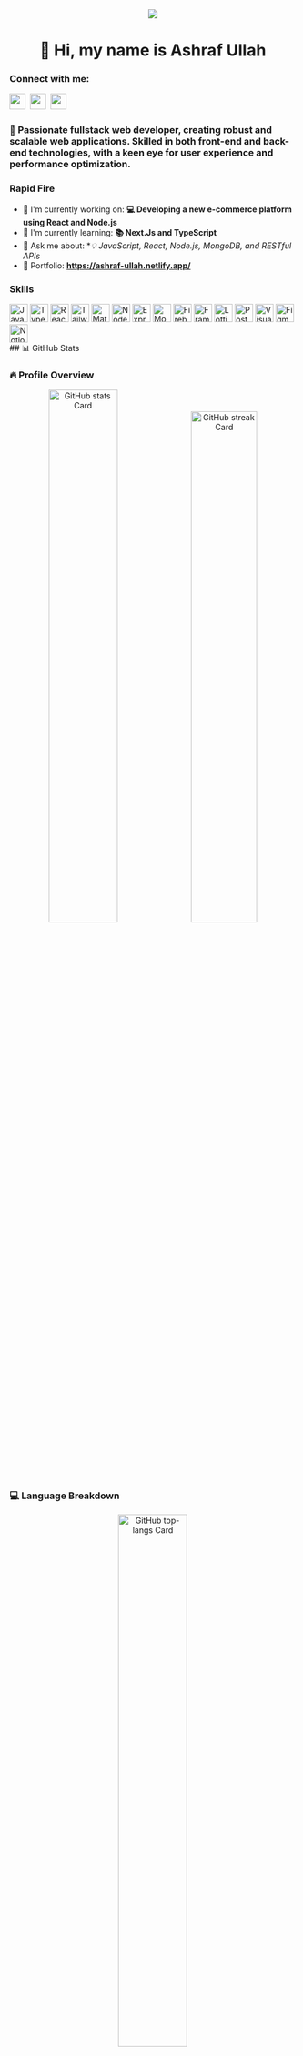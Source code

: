 <div align="center">
   <img src="https://miro.medium.com/v2/resize:fit:1358/0*FGD6BUzzZs1VJLuY.gif">
</div>
<div id="toc">
  <ul align="center" style="list-style: none">
    <summary>
      <h1>
        👋 Hi, my name is Ashraf Ullah
      </h1>
    </summary>
  </ul>
</div>

**<h3 align="left">Connect with me:</h3>** 
<p align="left">
  <a href="https://github.com/AaSsHhRrAaFf" target="_blank"><img src="https://img.shields.io/badge/GitHub-100000?style=for-the-badge&logo=github&logoColor=white" height="28" style="margin-right: 4px"></a> 
  <a href="https://www.linkedin.com/in/ashraf-ullah-2b731524b/" target="_blank"><img src="https://img.shields.io/badge/LinkedIn-0077B5?style=for-the-badge&logo=linkedin&logoColor=white" height="28" style="margin-right: 4px"></a> 
  <a href="https://x.com/ashraf_ullah_01" target="_blank"><img src="https://img.shields.io/badge/Twitter-000000?style=for-the-badge&logo=X&logoColor=white" height="28" style="margin-right: 4px"></a>
</p>

 **<h3 align="left">🚀 Passionate fullstack web developer, creating robust and scalable web applications. Skilled in both front-end and back-end technologies, with a keen eye for user experience and performance optimization.</h3>**

**<h3 align="left">Rapid Fire</h3>**

- 💼 I'm currently working on: **💻 Developing a new e-commerce platform using React and Node.js**
- 🌱 I'm currently learning: **📚 Next.Js and TypeScript**
- 💬 Ask me about: **💡 JavaScript, React, Node.js, MongoDB, and RESTful APIs*
- 📂 Portfolio: **<a href="https://ashraf-ullah.netlify.app/" target="_blank">https://ashraf-ullah.netlify.app/</a>**

 **<h3 align="left">Skills</h3>**

<div style="display: flex; flex-wrap: wrap; gap: 4px; justify-content: left;">
  <!-- Programming Languages -->
  <img src="https://img.shields.io/badge/JavaScript-F7DF1C?logo=javascript&logoColor=white" height="32" alt="JavaScript">
  <img src="https://img.shields.io/badge/TypeScript-3178C6?logo=typescript&logoColor=white" height="32" alt="TypeScript">

  <!-- Frontend Technologies -->
  <img src="https://img.shields.io/badge/React-20232A?logo=react&logoColor=61DAFB" height="32" alt="React">
  <img src="https://img.shields.io/badge/Tailwind_CSS-38B2AC?logo=tailwind-css&logoColor=white" height="32" alt="Tailwind CSS">
  <img src="https://img.shields.io/badge/Material_UI-007FFF?logo=material-ui&logoColor=white" height="32" alt="Material-UI">

  <!-- Backend Technologies -->
  <img src="https://img.shields.io/badge/Node.js-8CC84B?logo=node.js&logoColor=white" height="32" alt="Node.js">
  <img src="https://img.shields.io/badge/Express-000000?logo=express&logoColor=white" height="32" alt="Express">

  <!-- Databases -->
  <img src="https://img.shields.io/badge/MongoDB-4EA94B?logo=mongodb&logoColor=white" height="32" alt="MongoDB">
  <img src="https://img.shields.io/badge/Firebase-FFCA28?logo=firebase&logoColor=white" height="32" alt="Firebase">

  <!-- Animation & Motion Libraries -->
  <img src="https://img.shields.io/badge/Framer_Motion-0085FF?logo=framer&logoColor=white" height="32" alt="Framer Motion">
  <img src="https://img.shields.io/badge/Lottie-FF6F00?logo=lottie&logoColor=white" height="32" alt="Lottie">

  <!-- Tools & Utilities -->
  <img src="https://img.shields.io/badge/Postman-FF6C37?logo=postman&logoColor=white" height="32" alt="Postman">
  <img src="https://img.shields.io/badge/Visual_Studio_Code-007ACC?logo=visual-studio-code&logoColor=white" height="32" alt="Visual Studio Code">
  <img src="https://img.shields.io/badge/Figma-F24E1E?logo=figma&logoColor=white" height="32" alt="Figma">
  <img src="https://img.shields.io/badge/Notion-000000?logo=notion&logoColor=white" height="32" alt="Notion">

</div>
## 📊 GitHub Stats

### 🔥 Profile Overview
<p align="center">
  <img width="49%" src="https://github-readme-stats.vercel.app/api?username=AaSsHhRrAaFf&theme=react&hide_title=false&hide_rank=false&show_icons=true&include_all_commits=true&count_private=true&line_height=23" alt="GitHub stats Card" />
    <img width="48%" src="https://streak-stats.demolab.com/?user=AaSsHhRrAaFf&theme=react&hide_border=false&date_format=M+j%5B%2C+Y%5D&mode=daily&hide_total_contributions=false&hide_current_streak=false&hide_longest_streak=false&card_height=200" alt="GitHub streak Card" />
</p>

### 💻 Language Breakdown
<p align="center">
  <img width="49%" src="https://github-readme-stats.vercel.app/api/top-langs?username=AaSsHhRrAaFf&theme=react&hide_title=false&layout=compact&langs_count=6&hide_progress=false&card_width=400" alt="GitHub top-langs Card" />
 
</p>

